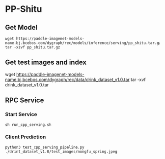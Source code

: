 # PP-Shitu

## Get Model
```
wget https://paddle-imagenet-models-name.bj.bcebos.com/dygraph/rec/models/inference/serving/pp_shitu.tar.gz
tar -xzvf pp_shitu.tar.gz
```

## Get test images and index
wget https://paddle-imagenet-models-name.bj.bcebos.com/dygraph/rec/data/drink_dataset_v1.0.tar
tar -xvf drink_dataset_v1.0.tar

## RPC Service
### Start Service
```
sh run_cpp_serving.sh
```

### Client Prediction
```
python3 test_cpp_serving_pipeline.py ./drint_dataset_v1.0/test_images/nongfu_spring.jpeg
```